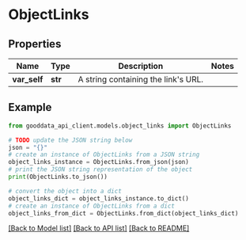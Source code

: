 # ObjectLinks


## Properties

Name | Type | Description | Notes
------------ | ------------- | ------------- | -------------
**var_self** | **str** | A string containing the link&#39;s URL. | 

## Example

```python
from gooddata_api_client.models.object_links import ObjectLinks

# TODO update the JSON string below
json = "{}"
# create an instance of ObjectLinks from a JSON string
object_links_instance = ObjectLinks.from_json(json)
# print the JSON string representation of the object
print(ObjectLinks.to_json())

# convert the object into a dict
object_links_dict = object_links_instance.to_dict()
# create an instance of ObjectLinks from a dict
object_links_from_dict = ObjectLinks.from_dict(object_links_dict)
```
[[Back to Model list]](../README.md#documentation-for-models) [[Back to API list]](../README.md#documentation-for-api-endpoints) [[Back to README]](../README.md)


